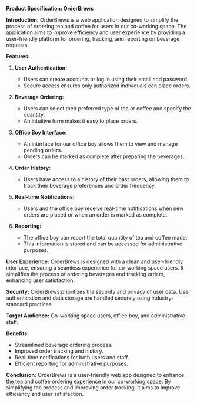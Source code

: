 **Product Specification: OrderBrews**

**Introduction:**
OrderBrews is a web application designed to simplify the process of ordering tea and coffee for users in our co-working space. The application aims to improve efficiency and user experience by providing a user-friendly platform for ordering, tracking, and reporting on beverage requests.

**Features:**

1. **User Authentication:**
   - Users can create accounts or log in using their email and password.
   - Secure access ensures only authorized individuals can place orders.

2. **Beverage Ordering:**
   - Users can select their preferred type of tea or coffee and specify the quantity.
   - An intuitive form makes it easy to place orders.

3. **Office Boy Interface:**
   - An interface for our office boy allows them to view and manage pending orders.
   - Orders can be marked as complete after preparing the beverages.

4. **Order History:**
   - Users have access to a history of their past orders, allowing them to track their beverage preferences and order frequency.

5. **Real-time Notifications:**
   - Users and the office boy receive real-time notifications when new orders are placed or when an order is marked as complete.

6. **Reporting:**
   - The office boy can report the total quantity of tea and coffee made.
   - This information is stored and can be accessed for administrative purposes.

**User Experience:**
OrderBrews is designed with a clean and user-friendly interface, ensuring a seamless experience for co-working space users. It simplifies the process of ordering beverages and tracking orders, enhancing user satisfaction.

**Security:**
OrderBrews prioritizes the security and privacy of user data. User authentication and data storage are handled securely using industry-standard practices.

**Target Audience:**
Co-working space users, office boy, and administrative staff.

**Benefits:**
- Streamlined beverage ordering process.
- Improved order tracking and history.
- Real-time notifications for both users and staff.
- Efficient reporting for administrative purposes.

**Conclusion:**
OrderBrews is a user-friendly web app designed to enhance the tea and coffee ordering experience in our co-working space. By simplifying the process and improving order tracking, it aims to improve efficiency and user satisfaction.
